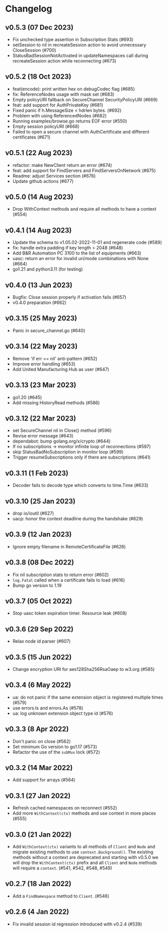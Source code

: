 # Changelog

## v0.5.3 (07 Dec 2023)

* Fix unchecked type assertion in Subscription Stats (#693)
* setSession to nil in recreateSession action to avoid unnecessary CloseSession (#700)
* StatusBadSessionNotActivated in updateNamespaces call during recreateSession action while reconnecting (#673)

## v0.5.2 (18 Oct 2023)

* feat(encode): print written hex on debugCodec flag (#685)
* fix: ReferenceNodes usage with mask set (#683)
* Empty policyURI fallback on SecureChannel SecurityPolicyURI (#669)
* feat: add support for AuthPrivateKey (#681)
* Fixed panic if h.MessageSize < hdrlen bytes. (#692)
* Problem with using ReferencedNodes (#682)
* Running examples/browse.go returns EOF error (#550)
* Empty session policyURI (#668)
* Failed to open a secure channel with AuthCertificate and different certificates (#671)

## v0.5.1 (22 Aug 2023)

* refactor: make NewClient return an error (#674)
* feat: add support for FindServers and FindServersOnNetwork (#675)
* Readme: adjust Services section (#676)
* Update github actions (#677)

## v0.5.0 (14 Aug 2023)

* Drop WithContext methods and require all methods to have a context (#554)

## v0.4.1 (14 Aug 2023)

* Update the schema to v1.05.02-2022-11-01 and regenerate code (#589)
* fix: handle extra padding if key length > 2048 (#648)
* Add B&R Automation PC 3100 to the list of equipments (#663)
* uasc: return an error for invalid uri/mode combinations with None (#664)
* go1.21 and python3.11 (for testing)

## v0.4.0 (13 Jun 2023)

* Bugfix: Close session properly if activation fails (#657)
* v0.4.0 preparation (#662)

## v0.3.15 (25 May 2023)

* Panic in secure_channel.go (#640)

## v0.3.14 (22 May 2023)

* Remove 'if err == nil' anti-pattern (#652)
* Improve error handling (#653)
* Add United Manufacturing Hub as user (#647)

## v0.3.13 (23 Mar 2023)

* go1.20 (#645)
* Add missing HistoryRead methods (#586)

## v0.3.12 (22 Mar 2023)

* set SecureChannel nil in Close() method (#596)
* Revise error message (#643)
* dependabot: bump golang.org/x/crypto (#644)
* If no subscriptions -> monitor infinite loop of reconnections (#597)
* skip StatusBadNoSubscription in monitor loop (#599)
* Trigger resumeSubscriptions only if there are subscriptions (#641)

## v0.3.11 (1 Feb 2023)

* Decoder fails to decode type which converts to time.Time (#633)

## v0.3.10 (25 Jan 2023)

* drop io/ioutil (#627)
* uacp: honor the context deadline during the handshake (#629)

## v0.3.9 (12 Jan 2023)

* Ignore empty filename in RemoteCertificateFile (#626)

## v0.3.8 (08 Dec 2022)

* Fix nil subscription stats to return error (#602)
* `log.Fatal` called when a certificate fails to load (#616)
* Bump go version to 1.19

## v0.3.7 (05 Oct 2022)

* Stop uasc token expiration timer. Resource leak (#608)

## v0.3.6 (29 Sep 2022)

* Relax node id parser (#607)

## v0.3.5 (15 Jun 2022)

* Change encryption URI for aes128Sha256RsaOaep to w3.org (#585)

## v0.3.4 (6 May 2022)

* ua: do not panic if the same extension object is registered multiple times (#579)
* use errors.Is and errors.As (#578)
* ua: log unknown extension object type id (#576)

## v0.3.3 (8 Apr 2022)

* Don't panic on close (#562)
* Set minimum Go version to go1.17 (#573)
* Refactor the use of the `subMux` lock (#572)

## v0.3.2 (14 Mar 2022)

* Add support for arrays (#564)

## v0.3.1 (27 Jan 2022)

* Refresh cached namespaces on reconnect (#552)
* Add more `WithContext(ctx)` methods and use context in more places (#555)

## v0.3.0 (21 Jan 2022)

* Add `WithContext(ctx)` variants to all methods of `Client` and `Node` and migrate existing methods
  to use `context.Background()`. The existing methods without a context are deprecated and starting
  with v0.5.0 we will drop the `WithContext(ctx)` prefix and all `Client` and `Node` methods will
  require a `context`. (#541, #542, #548, #549)

## v0.2.7 (18 Jan 2022)

* Add a `FindNamespace` method to `Client`. (#546)

## v0.2.6 (4 Jan 2022)

* Fix invalid session id regression introduced with v0.2.4 (#539)
